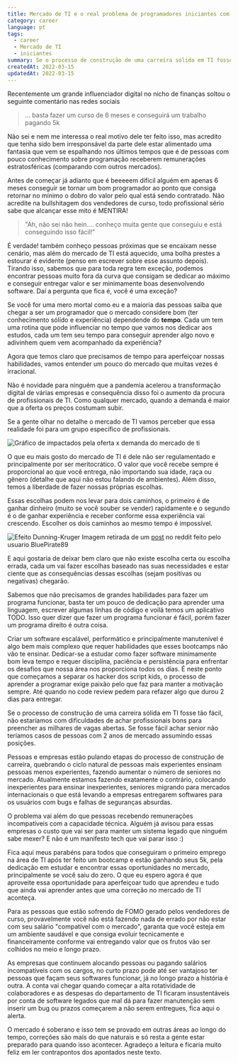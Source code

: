 ```yaml
---
title: Mercado de TI e o real problema de programadores iniciantes com sálarios altos
category: career
language: pt
tags:
  - career
  - Mercado de TI
  - iniciantes
summary: Se o processo de construção de uma carreira sólida em TI fosse tão fácil, não estaríamos com dificuldades de achar bons profissionais.
createdAt: 2022-03-15
updatedAt: 2022-03-15
---
```


Recentemente um grande influenciador digital no nicho de finanças soltou o seguinte comentário nas redes sociais

> ... basta fazer um curso de 6 meses e conseguirá um trabalho pagando 5k

Não sei e nem me interessa o real motivo dele ter feito isso, mas acredito que tenha sido bem irresponsável da parte dele estar alimentado uma fantasia que vem se espalhando nos últimos tempos que é de pessoas com pouco conhecimento sobre programação receberem remunerações estratosféricas (comparando com outros mercados).

Antes de começar já adianto que é beeeeem difícil alguém em apenas 6 meses conseguir se tornar um bom programador ao ponto que consiga retornar no mínimo o dobro do valor pelo qual está sendo contratado. Não acredite na bullshitagem dos vendedores de curso, todo profissional sério sabe que alcançar esse mito é MENTIRA!

> "Ah, não sei não hein.... conheço muita gente que conseguiu e está conseguindo isso fácil!"

É verdade! também conheço pessoas próximas que se encaixam nesse cenário, mas além do mercado de TI está aquecido, uma bolha prestes a estourar é evidente (penso em escrever sobre esse assunto depois). Tirando isso, sabemos que para toda regra tem exceção, podemos encontrar pessoas muito fora da curva que consigam se dedicar ao máximo e conseguir entregar valor e ser minimamente boas desenvolvendo software. Daí a pergunta que fica é, você é uma exceção?

Se você for uma mero mortal como eu e a maioria das pessoas saiba que chegar a ser um programador que o mercado considere bom (ter conhecimento sólido e experiência) dependende do **tempo**. Cada um tem uma rotina que pode influenciar no tempo que vamos nos dedicar aos estudos, cada um tem seu tempo para conseguir aprender algo novo e adivinhem quem vem acompanhado da experiência?

Agora que temos claro que precisamos de tempo para aperfeiçoar nossas habilidades, vamos entender um pouco do mercado que muitas vezes é irracional.

Não é novidade para ninguém que a pandemia acelerou a transformação digital de várias empresas e consequência disso foi o aumento da procura de profissionais de TI. Como qualquer mercado, quando a demanda é maior que a oferta os preços costumam subir.

Se a gente olhar no detalhe o mercado de TI vamos perceber que essa realidade foi para um grupo específico de profissionais.

![Gráfico de impactados pela oferta x demanda do mercado de ti](https://i.imgur.com/7UvYW2d.jpg)

O que eu mais gosto do mercado de TI é dele não ser regulamentado e principalmente por ser meritocrático. O valor que você recebe sempre é proporcional ao que você entrega, não importando sua idade, raça ou gênero (detalhe que aqui não estou falando de ambientes). Além disso, temos a liberdade de fazer nossas próprias escolhas.

Essas escolhas podem nos levar para dois caminhos, o primeiro é de ganhar dinheiro (muito se você souber se vender) rapidamente e o segundo é o de ganhar experiência e receber conforme essa experiência vai crescendo. Escolher os dois caminhos ao mesmo tempo é impossível.

![Efeito Dunning-Kruger](https://i.imgur.com/XRd9egB.png)
Imagem retirada de um [post](https://www.reddit.com/r/brdev/comments/tazhxr/o_efeito_dunningkruge/) no reddit feito pelo usuario BluePirate89

E aqui gostaria de deixar bem claro que não existe escolha certa ou escolha errada, cada um vai fazer escolhas baseado nas suas necessidades e estar ciente que as consequências dessas escolhas (sejam positivas ou negativas) chegarão.

Sabemos que não precisamos de grandes habilidades para fazer um programa funcionar, basta ter um pouco de dedicação para aprender uma linguagem, escrever algumas linhas de código e voilá temos um aplicativo TODO. Isso quer dizer que fazer um programa funcionar é fácil, porém fazer um programa direito é outra coisa.

Criar um software escalável, performático e principalmente manutenível é algo bem mais complexo que requer habilidades que esses bootcamps não vão te ensinar. Dedicar-se a estudar como fazer software minimamente bom leva tempo e requer disciplina, paciência e persistência para enfrentar os desafios que nossa área nos proporciona todos os dias. É neste ponto que começamos a separar os hacker dos script kids, o processo de aprender a programar exige paixão pelo que faz para manter a motivação sempre. Até quando no code review pedem para refazer algo que durou 2 dias para entregar.

Se o processo de construção de uma carreira sólida em TI fosse tão fácil, não estaríamos com dificuldades de achar profissionais bons para preencher as milhares de vagas abertas. Se fosse fácil achar senior não teríamos casos de pessoas com 2 anos de mercado assumindo essas posições.

Pessoas e empresas estão pulando etapas do processo de construção de carreira, quebrando o ciclo natural de pessoas mais experientes ensinam pessoas menos experientes, fazendo aumentar o número de seniores no mercado. Atualmente estamos fazendo exatamente o contrário, colocando inexperientes para ensinar inexperientes, seniores migrando para mercados internacionais o que está levando a empresas entregarem softwares para os usuários com bugs e falhas de seguranças absurdas.

O problema vai além do que pessoas recebendo remunerações incompatíveis com a capacidade técnica. Alguém já avisou para essas empresas o custo que vai ser para manter um sistema legado que ninguém sabe mexer? E não é um manifesto tech que vai parar isso :)

Fica aqui meus parabéns para todos que conseguiram o primeiro emprego na área de TI após ter feito um bootcamp e estão ganhando seus 5k, pela dedicação em estudar e encontrar essas oportunidades no mercado, principalmente se você saiu do zero. O que eu espero agora é que aproveite essa oportunidade para aperfeiçoar tudo que aprendeu e tudo que ainda vai aprender antes que uma correção no mercado de TI aconteça.

Para as pessoas que estão sofrendo de FOMO gerado pelos vendedores de curso, provavelmente você não está fazendo nada de errado por não estar com seu salário "compatível com o mercado", garanta que você esteja em um ambiente saudável e que consiga evoluir tecnicamente e financeiramente conforme vai entregando valor que os frutos vão ser colhidos no meio e longo prazo.

As empresas que continuem alocando pessoas ou pagando salários incompatíveis com os cargos, no curto prazo pode até ser vantajoso ter pessoas que façam seus softwares funcionar, já no longo prazo a história é outra. A conta vai chegar quando começar a alta rotatividade de colaboradores e as despesas do departamento de TI ficaram insustentáveis por conta de software legados que mal dá para fazer manutenção sem inserir um bug ou prazos começarem a não serem entregues, fica aqui o alerta.

O mercado é soberano e isso tem se provado em outras áreas ao longo do tempo, correções são mais do que naturais e só resta a gente estar preparado para quando isso acontecer. Agradeço a leitura e ficaria muito feliz em ler contrapontos dos apontados neste texto.
